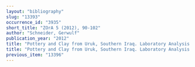 ```yaml
---
layout: "bibliography"
slug: "13393"
occurrence_id: "3935"
short_title: "ZOrA 5 (2012), 90-102"
author: "Schneider, Gerwulf"
publication_year: "2012"
title: "Pottery and Clay from Uruk, Southern Iraq. Laboratory Analysis of Pottery Fabrics from the Late Uruk to the Seleucid Period"
title: "Pottery and Clay from Uruk, Southern Iraq. Laboratory Analysis of Pottery Fabrics from the Late Uruk to the Seleucid Period"
previous_item: "13396"
---
```

